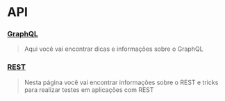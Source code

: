 # API

### [GraphQL](graphql.md)

> Aqui você vai encontrar dicas e informações sobre o GraphQL

### [REST](rest.md)

> Nesta página você vai encontrar informações sobre o REST e tricks para realizar testes em aplicações com REST







